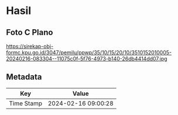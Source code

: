 # Hasil

## Foto C Plano

https://sirekap-obj-formc.kpu.go.id/3047/pemilu/ppwp/35/10/15/20/10/3510152010005-20240216-083304--11075c0f-5f76-4973-b140-26db4414dd07.jpg


## Metadata

| Key        | Value               |
| ---------- | ------------------- |
| Time Stamp | 2024-02-16 09:00:28 |




